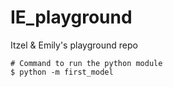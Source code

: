 # IE_playground
Itzel &amp; Emily's playground repo


````
# Command to run the python module
$ python -m first_model
````


